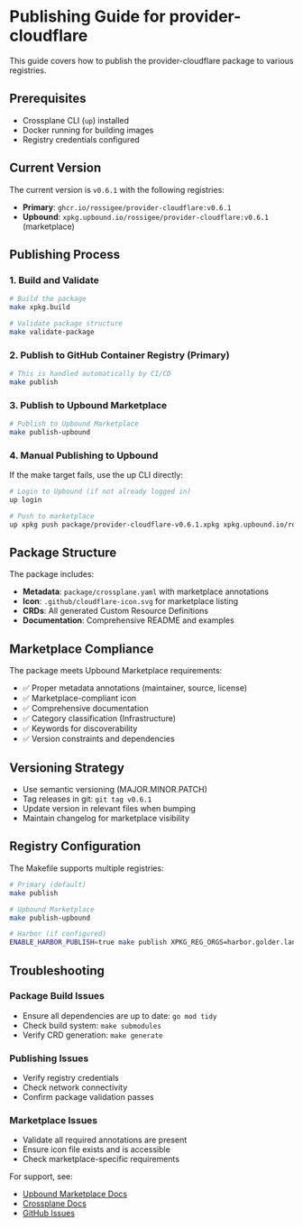 # Publishing Guide for provider-cloudflare

This guide covers how to publish the provider-cloudflare package to various registries.

## Prerequisites

- Crossplane CLI (`up`) installed
- Docker running for building images
- Registry credentials configured

## Current Version

The current version is `v0.6.1` with the following registries:

- **Primary**: `ghcr.io/rossigee/provider-cloudflare:v0.6.1`
- **Upbound**: `xpkg.upbound.io/rossigee/provider-cloudflare:v0.6.1` (marketplace)

## Publishing Process

### 1. Build and Validate

```bash
# Build the package
make xpkg.build

# Validate package structure
make validate-package
```

### 2. Publish to GitHub Container Registry (Primary)

```bash
# This is handled automatically by CI/CD
make publish
```

### 3. Publish to Upbound Marketplace

```bash
# Publish to Upbound Marketplace
make publish-upbound
```

### 4. Manual Publishing to Upbound

If the make target fails, use the up CLI directly:

```bash
# Login to Upbound (if not already logged in)
up login

# Push to marketplace
up xpkg push package/provider-cloudflare-v0.6.1.xpkg xpkg.upbound.io/rossigee/provider-cloudflare:v0.6.1
```

## Package Structure

The package includes:

- **Metadata**: `package/crossplane.yaml` with marketplace annotations
- **Icon**: `.github/cloudflare-icon.svg` for marketplace listing
- **CRDs**: All generated Custom Resource Definitions
- **Documentation**: Comprehensive README and examples

## Marketplace Compliance

The package meets Upbound Marketplace requirements:

- ✅ Proper metadata annotations (maintainer, source, license)
- ✅ Marketplace-compliant icon
- ✅ Comprehensive documentation
- ✅ Category classification (Infrastructure)
- ✅ Keywords for discoverability
- ✅ Version constraints and dependencies

## Versioning Strategy

- Use semantic versioning (MAJOR.MINOR.PATCH)
- Tag releases in git: `git tag v0.6.1`
- Update version in relevant files when bumping
- Maintain changelog for marketplace visibility

## Registry Configuration

The Makefile supports multiple registries:

```bash
# Primary (default)
make publish

# Upbound Marketplace
make publish-upbound

# Harbor (if configured)
ENABLE_HARBOR_PUBLISH=true make publish XPKG_REG_ORGS=harbor.golder.lan/library
```

## Troubleshooting

### Package Build Issues
- Ensure all dependencies are up to date: `go mod tidy`
- Check build system: `make submodules`
- Verify CRD generation: `make generate`

### Publishing Issues
- Verify registry credentials
- Check network connectivity
- Confirm package validation passes

### Marketplace Issues
- Validate all required annotations are present
- Ensure icon file exists and is accessible
- Check marketplace-specific requirements

For support, see:
- [Upbound Marketplace Docs](https://docs.upbound.io/upbound-marketplace/)
- [Crossplane Docs](https://docs.crossplane.io/)
- [GitHub Issues](https://github.com/rossigee/provider-cloudflare/issues)